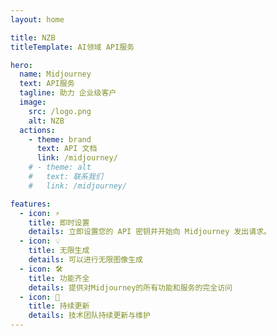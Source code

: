 ```yaml
---
layout: home

title: NZB
titleTemplate: AI领域 API服务

hero:
  name: Midjourney
  text: API服务
  tagline: 助力 企业级客户
  image:
    src: /logo.png
    alt: NZB 
  actions:
    - theme: brand
      text: API 文档
      link: /midjourney/
    # - theme: alt
    #   text: 联系我们
    #   link: /midjourney/

features:
  - icon: ⚡️
    title: 即时设置
    details: 立即设置您的 API 密钥并开始向 Midjourney 发出请求。
  - icon: 💡
    title: 无限生成
    details: 可以进行无限图像生成
  - icon: 🛠️
    title: 功能齐全
    details: 提供对Midjourney的所有功能和服务的完全访问
  - icon: 🔑
    title: 持续更新
    details: 技术团队持续更新与维护
---
```

